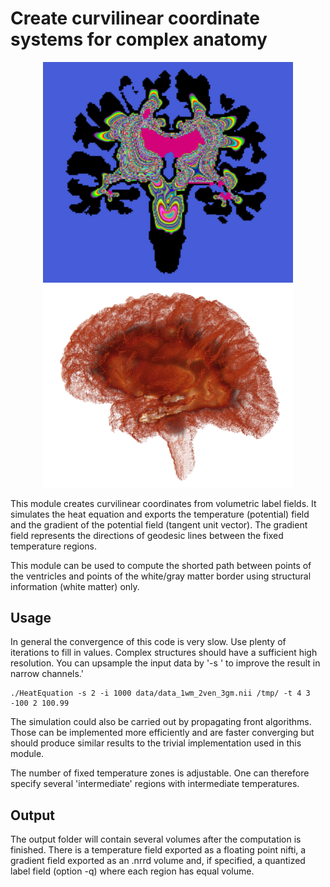 # Create curvilinear coordinate systems for complex anatomy

<p align="center">
   <img width="400" src="https://github.com/mmiv-center/HeatEquation/blob/master/img/screenshot.png?raw=true">
   <img width="400" src="https://github.com/mmiv-center/HeatEquation/blob/master/img/snapshot_volume.png?raw=true">
</p>

This module creates curvilinear coordinates from volumetric label fields. It simulates the heat equation and exports the temperature (potential) field and the gradient of the potential field (tangent unit vector). The gradient field represents the directions of geodesic lines between the fixed temperature regions.

This module can be used to compute the shorted path between points of the ventricles and points of the white/gray matter border using structural information (white matter) only.

## Usage

In general the convergence of this code is very slow. Use plenty of iterations to fill in values. Complex structures should have a sufficient high resolution. You can upsample the input data by '-s <factor>' to improve the result in narrow channels.' 
```
./HeatEquation -s 2 -i 1000 data/data_1wm_2ven_3gm.nii /tmp/ -t 4 3 -100 2 100.99
```

The simulation could also be carried out by propagating front algorithms. Those can be implemented more efficiently and are faster converging but should produce similar results to the trivial implementation used in this module.

The number of fixed temperature zones is adjustable. One can therefore specify several 'intermediate' regions with intermediate temperatures.

## Output

The output folder will contain several volumes after the computation is finished. There is a temperature field exported as a floating point nifti, a gradient field exported as an .nrrd volume and, if specified, a quantized label field (option -q) where each region has equal volume.
